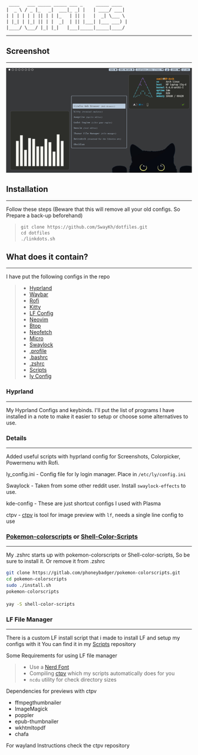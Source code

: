      ____   ___ _____ _____ ___ _     _____ ____
    |  _ \ / _ |_   _|  ___|_ _| |   | ____/ ___|
    | | | | | | || | | |_   | || |   |  _| \___ \
    | |_| | |_| || | |  _|  | || |___| |___ ___) |
    |____/ \___/ |_| |_|   |___|_____|_____|____/

***

## Screenshot

***

![Screenshot](./Screenshot.png)

## Installation

***

Follow these steps (Beware that this will remove all your old configs. So Prepare a back-up beforehand)

>     git clone https://github.com/SwayKh/dotfiles.git
>     cd dotfiles
>     ./linkdots.sh

## What does it contain?

***

I have put the following configs in the repo

> - [Hyprland](.config/hypr)
> - [Waybar](.config/waybar)
> - [Rofi](.config/rofi)
> - [Kitty](.config/kitty)
> - [LF Config](.config/lf)
> - [Neovim](.config/nvim)
> - [Btop](.config/btop)
> - [Neofetch](.config/neofetch)
> - [Micro](.config/micro)
> - [Swaylock](.config/swaylock)
> - [.profile](.config/.profile)
> - [.bashrc](.config/.bashrc)
> - [.zshrc](.config/.zshrc)
> - [Scripts](.config/hypr/scripts)
> - [ly Config](.config/ly_config.ini)

### Hyprland

***

My Hyprland Configs and keybinds. I'll put the list of programs I have installed in a note to make it easier to setup or choose some alternatives to use.


### Details

***

Added useful scripts with hyprland config for Screenshots, Colorpicker, Powermenu with Rofi.

ly_config.ini - Config file for ly login manager. Place in `/etc/ly/config.ini`

Swaylock - Taken from some other reddit user. Install `swaylock-effects` to use.

kde-config - These are just shortcut configs I used with Plasma

ctpv - [ctpv](https://github.com/NikitaIvanovV/ctpv) is tool for image preview with `lf`, needs a single line config to use

### [Pokemon-colorscripts](https://github.com/nuke-dash/pokemon-colorscripts-mac) or [Shell-Color-Scripts](https://gitlab.com/dwt1/shell-color-scripts)

***

My .zshrc starts up with pokemon-colorscripts or Shell-color-scripts, So be sure to install it. Or remove it from .zshrc

```bash
git clone https://gitlab.com/phoneybadger/pokemon-colorscripts.git
cd pokemon-colorscripts
sudo ./install.sh
pokemon-colorscripts

yay -S shell-color-scripts
```

### LF File Manager

***

There is a custom LF install script that i made to install LF and setup my configs with it
You can find it in my [Scripts](https://github.com/SwayKh/Scripts) repository

Some Requirements for using LF file manager

> - Use a [Nerd Font](https://www.nerdfonts.com/)
> - Compiling [ctpv](https://github.com/NikitaIvanovV/ctpv) which my scripts automatically does for you
> - `ncdu` utility for check directory sizes

Dependencies for previews with ctpv

- ffmpegthumbnailer
- ImageMagick
- poppler
- epub-thumbnailer
- wkhtmltopdf
- chafa

For wayland Instructions check the ctpv repository

